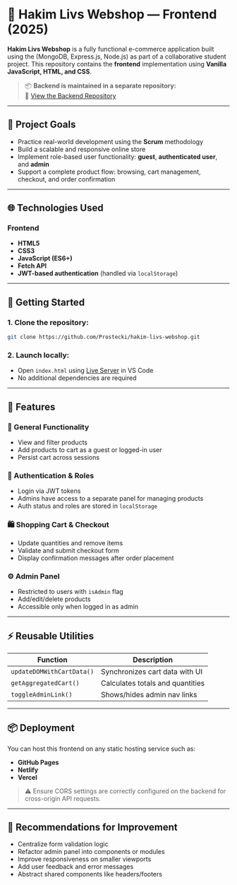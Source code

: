 # 🛒 Hakim Livs Webshop — Frontend (2025)

**Hakim Livs Webshop** is a fully functional e-commerce application built using the (MongoDB, Express.js, Node.js) as part of a collaborative student project. This repository contains the **frontend** implementation using **Vanilla JavaScript, HTML, and CSS**.

> 📦 **Backend is maintained in a separate repository:**  
> 🔗 [View the Backend Repository](https://github.com/Prostecki/hakim-livs-webshop-backend)
---

## 🎯 Project Goals

- Practice real-world development using the **Scrum** methodology  
- Build a scalable and responsive online store  
- Implement role-based user functionality: **guest**, **authenticated user**, and **admin**  
- Support a complete product flow: browsing, cart management, checkout, and order confirmation

---

## 🌐 Technologies Used

### Frontend
- **HTML5**
- **CSS3**
- **JavaScript (ES6+)**
- **Fetch API**
- **JWT-based authentication** (handled via `localStorage`)

---

## 🚀 Getting Started

### 1. Clone the repository:
```bash
git clone https://github.com/Prostecki/hakim-livs-webshop.git
```

### 2. Launch locally:
- Open `index.html` using [Live Server](https://marketplace.visualstudio.com/items?itemName=ritwickdey.LiveServer) in VS Code  
- No additional dependencies are required

---


## 🔑 Features

### 🧾 General Functionality
- View and filter products
- Add products to cart as a guest or logged-in user
- Persist cart across sessions

### 🔐 Authentication & Roles
- Login via JWT tokens
- Admins have access to a separate panel for managing products
- Auth status and roles are stored in `localStorage`

### 🛍️ Shopping Cart & Checkout
- Update quantities and remove items
- Validate and submit checkout form
- Display confirmation messages after order placement

### ⚙️ Admin Panel
- Restricted to users with `isAdmin` flag
- Add/edit/delete products
- Accessible only when logged in as admin

---

## ⚡ Reusable Utilities

| Function | Description |
|----------|-------------|
| `updateDOMWithCartData()` | Synchronizes cart data with UI |
| `getAggregatedCart()`     | Calculates totals and quantities |
| `toggleAdminLink()`       | Shows/hides admin nav links |

---

## 📦 Deployment

You can host this frontend on any static hosting service such as:
- **GitHub Pages**
- **Netlify**
- **Vercel**

> ⚠ Ensure CORS settings are correctly configured on the backend for cross-origin API requests.

---

## 🧪 Recommendations for Improvement

- Centralize form validation logic  
- Refactor admin panel into components or modules  
- Improve responsiveness on smaller viewports  
- Add user feedback and error messages  
- Abstract shared components like headers/footers
